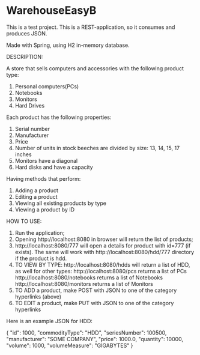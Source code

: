 # WarehouseEasyB
This is a test project.
This is a REST-application, so it consumes and produces JSON.

Made with Spring, using H2 in-memory database.

DESCRIPTION:

A store that sells computers and accessories with the following product type: 
1. Personal computers(PCs)
2. Notebooks 
3. Monitors 
4. Hard Drives 

Each product has the following properties: 
1. Serial number 
2. Manufacturer 
3. Price 
4. Number of units in stock beeches are divided by size: 13, 14, 15, 17 inches 
5. Monitors have a diagonal 
6. Hard disks and have a capacity 

Having methods that perform:
1. Adding a product 
2. Editing a product 
3. Viewing all existing products by type 
4. Viewing a product by ID

HOW TO USE:
1. Run the application;
2. Opening http://localhost:8080 in browser will return the list of products;
3. http://localhost:8080/777 will open a details for product with id=777 (if exists). 
The same will work with http://localhost:8080/hdd/777 directory if the product is hdd.
3. TO VIEW BY TYPE:
   http://localhost:8080/hdds will return a list of HDD, as well for other types:
   http://localhost:8080/pcs returns a list of PCs
   http://localhost:8080/notebooks returns a list of Notebooks
   http://localhost:8080/monitors returns a list of Monitors
4. TO ADD a product, make POST with JSON to one of the category hyperlinks (above)
5. TO EDIT a product, make PUT with JSON to one of the category hyperlinks

Here is an example JSON for HDD:

{
"id": 1000,
"commodityType": "HDD",
"seriesNumber": 100500,
"manufacturer": "SOME COMPANY",
"price": 1000.0,
"quantity": 10000,
"volume": 1000,
"volumeMeasure": "GIGABYTES"
}
